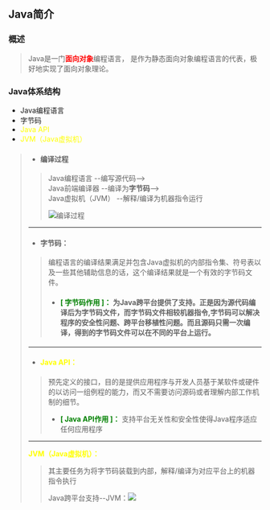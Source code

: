 ## **Java**简介
### 概述  
> Java是一门<font color=red>**面向对象**</font>编程语言，
> 是作为静态面向对象编程语言的代表，极好地实现了面向对象理论。

### **Java**体系结构

* Java编程语言
* 字节码
* <font color=yellow>Java API</font>
* <font color=yellow>JVM（Java虚拟机）</font>

> * ####  编译过程 
>
> > Java编程语言          --编写源代码-->  
> > Java前端编译器       --编译为**字节码**-->  
> > Java虚拟机（JVM） --解释/编译为机器指令运行  
> >
> > ![编译过程](https://i.loli.net/2020/12/01/uLEkWRXSF275npd.png)
> >
> ---
>
> * #### **字节码：** 
> > 编程语言的编译结果满足并包含Java虚拟机的内部指令集、符号表以及一些其他辅助信息的话，这个编译结果就是一个有效的字节码文件。  
> > 
> > * #### <font color=green>**[ 字节码作用 ]：**</font> 为Java跨平台提供了支持。正是因为源代码编译后为字节码文件，而字节码文件相较机器指令,字节码可以解决程序的安全性问题、跨平台移植性问题。而且源码只需一次编译，得到的字节码文件可以在不同的平台上运行。
>
> ---
> * #### <font color=yellow>**Java API：**</font> 
>> 预先定义的接口，目的是提供应用程序与开发人员基于某软件或硬件的以访问一组例程的能力，而又不需要访问源码或者理解内部工作机制的细节。 
>> 
>> * <font color=green>**[ Java API作用 ]：**</font> 支持平台无关性和安全性使得Java程序适应任何应用程序  
> ---
> <font color=yellow>**JVM（Java虚拟机）：**</font> 
>
> > 其主要任务为将字节码装载到内部，解释/编译为对应平台上的机器指令执行
> >
> >  
> > Java跨平台支持--JVM：![](E:\MyLibrary\MyNotes\Java\Basics\img\Java跨平台.png)

